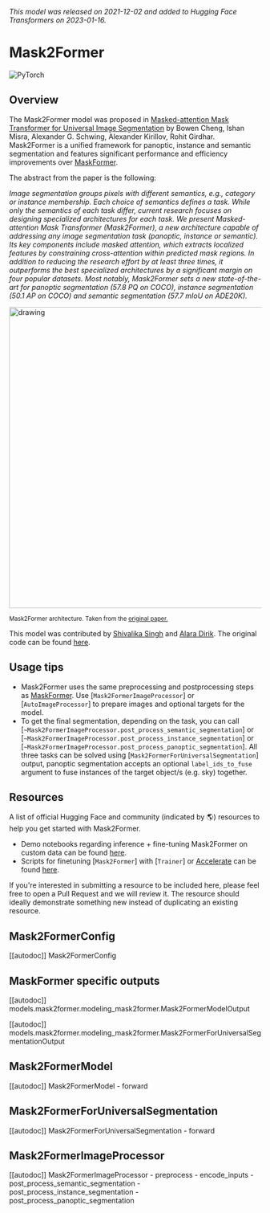 <!--Copyright 2022 The HuggingFace Team. All rights reserved.

Licensed under the Apache License, Version 2.0 (the "License"); you may not use this file except in compliance with
the License. You may obtain a copy of the License at

http://www.apache.org/licenses/LICENSE-2.0

Unless required by applicable law or agreed to in writing, software distributed under the License is distributed on
an "AS IS" BASIS, WITHOUT WARRANTIES OR CONDITIONS OF ANY KIND, either express or implied. See the License for the
specific language governing permissions and limitations under the License.

⚠️ Note that this file is in Markdown but contain specific syntax for our doc-builder (similar to MDX) that may not be
rendered properly in your Markdown viewer.

-->
*This model was released on 2021-12-02 and added to Hugging Face Transformers on 2023-01-16.*

# Mask2Former

<div class="flex flex-wrap space-x-1">
<img alt="PyTorch" src="https://img.shields.io/badge/PyTorch-DE3412?style=flat&logo=pytorch&logoColor=white">
</div>

## Overview

The Mask2Former model was proposed in [Masked-attention Mask Transformer for Universal Image Segmentation](https://huggingface.co/papers/2112.01527) by Bowen Cheng, Ishan Misra, Alexander G. Schwing, Alexander Kirillov, Rohit Girdhar. Mask2Former is a unified framework for panoptic, instance and semantic segmentation and features significant performance and efficiency improvements over [MaskFormer](maskformer).

The abstract from the paper is the following:

*Image segmentation groups pixels with different semantics, e.g., category or instance membership. Each choice
of semantics defines a task. While only the semantics of each task differ, current research focuses on designing specialized architectures for each task. We present Masked-attention Mask Transformer (Mask2Former), a new architecture capable of addressing any image segmentation task (panoptic, instance or semantic). Its key components include masked attention, which extracts localized features by constraining cross-attention within predicted mask regions. In addition to reducing the research effort by at least three times, it outperforms the best specialized architectures by a significant margin on four popular datasets. Most notably, Mask2Former sets a new state-of-the-art for panoptic segmentation (57.8 PQ on COCO), instance segmentation (50.1 AP on COCO) and semantic segmentation (57.7 mIoU on ADE20K).*

<img src="https://huggingface.co/datasets/huggingface/documentation-images/resolve/main/transformers/model_doc/mask2former_architecture.jpg" alt="drawing" width="600"/>

<small> Mask2Former architecture. Taken from the <a href="https://huggingface.co/papers/2112.01527">original paper.</a> </small>

This model was contributed by [Shivalika Singh](https://huggingface.co/shivi) and [Alara Dirik](https://huggingface.co/adirik). The original code can be found [here](https://github.com/facebookresearch/Mask2Former).

## Usage tips

- Mask2Former uses the same preprocessing and postprocessing steps as [MaskFormer](maskformer). Use [`Mask2FormerImageProcessor`] or [`AutoImageProcessor`] to prepare images and optional targets for the model.
- To get the final segmentation, depending on the task, you can call [`~Mask2FormerImageProcessor.post_process_semantic_segmentation`] or [`~Mask2FormerImageProcessor.post_process_instance_segmentation`] or [`~Mask2FormerImageProcessor.post_process_panoptic_segmentation`]. All three tasks can be solved using [`Mask2FormerForUniversalSegmentation`] output, panoptic segmentation accepts an optional `label_ids_to_fuse` argument to fuse instances of the target object/s (e.g. sky) together.

## Resources

A list of official Hugging Face and community (indicated by 🌎) resources to help you get started with Mask2Former.

- Demo notebooks regarding inference + fine-tuning Mask2Former on custom data can be found [here](https://github.com/NielsRogge/Transformers-Tutorials/tree/master/Mask2Former).
- Scripts for finetuning [`Mask2Former`] with [`Trainer`] or [Accelerate](https://huggingface.co/docs/accelerate/index) can be found [here](https://github.com/huggingface/transformers/tree/main/examples/pytorch/instance-segmentation).

If you're interested in submitting a resource to be included here, please feel free to open a Pull Request and we will review it.
The resource should ideally demonstrate something new instead of duplicating an existing resource.

## Mask2FormerConfig

[[autodoc]] Mask2FormerConfig

## MaskFormer specific outputs

[[autodoc]] models.mask2former.modeling_mask2former.Mask2FormerModelOutput

[[autodoc]] models.mask2former.modeling_mask2former.Mask2FormerForUniversalSegmentationOutput

## Mask2FormerModel

[[autodoc]] Mask2FormerModel
    - forward

## Mask2FormerForUniversalSegmentation

[[autodoc]] Mask2FormerForUniversalSegmentation
    - forward

## Mask2FormerImageProcessor

[[autodoc]] Mask2FormerImageProcessor
    - preprocess
    - encode_inputs
    - post_process_semantic_segmentation
    - post_process_instance_segmentation
    - post_process_panoptic_segmentation